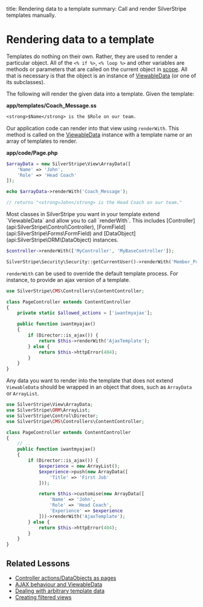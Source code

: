title: Rendering data to a template
summary: Call and render SilverStripe templates manually.

# Rendering data to a template

Templates do nothing on their own. Rather, they are used to render a particular object.  All of the `<% if %>`, 
`<% loop %>` and other variables are methods or parameters that are called on the current object in 
[scope](syntax#scope).  All that is necessary is that the object is an instance of [ViewableData](api:SilverStripe\View\ViewableData) (or one of its 
subclasses).

The following will render the given data into a template. Given the template:

**app/templates/Coach_Message.ss**
    
```ss
<strong>$Name</strong> is the $Role on our team.
```

Our application code can render into that view using `renderWith`. This method is called on the [ViewableData](api:SilverStripe\View\ViewableData) 
instance with a template name or an array of templates to render. 

**app/code/Page.php**

```php
$arrayData = new SilverStripe\View\ArrayData([
    'Name' => 'John',
    'Role' => 'Head Coach'
]);

echo $arrayData->renderWith('Coach_Message');

// returns "<strong>John</strong> is the Head Coach on our team."

```

<div class="info" markdown="1">
Most classes in SilverStripe you want in your template extend `ViewableData` and allow you to call `renderWith`. This 
includes [Controller](api:SilverStripe\Control\Controller), [FormField](api:SilverStripe\Forms\FormField) and [DataObject](api:SilverStripe\ORM\DataObject) instances.
</div>

```php
$controller->renderWith(['MyController', 'MyBaseController']);

SilverStripe\Security\Security::getCurrentUser()->renderWith('Member_Profile');

```

`renderWith` can be used to override the default template process. For instance, to provide an ajax version of a 
template.

```php
use SilverStripe\CMS\Controllers\ContentController;

class PageController extends ContentController
{
    private static $allowed_actions = ['iwantmyajax'];

    public function iwantmyajax()
    {
        if (Director::is_ajax()) {
            return $this->renderWith('AjaxTemplate');
        } else {
            return $this->httpError(404);
        }
    }
}

```

Any data you want to render into the template that does not extend `ViewableData` should be wrapped in an object that
does, such as `ArrayData` or `ArrayList`.

```php
use SilverStripe\View\ArrayData;
use SilverStripe\ORM\ArrayList;
use SilverStripe\Control\Director;
use SilverStripe\CMS\Controllers\ContentController;

class PageController extends ContentController
{
    // ..
    public function iwantmyajax()
    {
        if (Director::is_ajax()) {
            $experience = new ArrayList();
            $experience->push(new ArrayData([
                'Title' => 'First Job'
            ]));

            return $this->customise(new ArrayData([
                'Name' => 'John',
                'Role' => 'Head Coach',
                'Experience' => $experience
            ]))->renderWith('AjaxTemplate');
        } else {
            return $this->httpError(404);
        }
    }
}

```

## Related Lessons
* [Controller actions/DataObjects as pages](https://www.silverstripe.org/learn/lessons/v4/controller-actions-dataobjects-as-pages-1)
* [AJAX behaviour and ViewableData](https://www.silverstripe.org/learn/lessons/v4/ajax-behaviour-and-viewabledata-1)
* [Dealing with arbitrary template data](https://www.silverstripe.org/learn/lessons/v4/dealing-with-arbitrary-template-data-1)
* [Creating filtered views](https://www.silverstripe.org/learn/lessons/v4/creating-filtered-views-1)